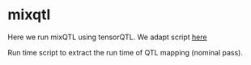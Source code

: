 # mixqtl

Here we run mixQTL using tensorQTL.
We adapt script [here](https://github.com/liangyy/mixqtl-pipeline/blob/dev/misc_scripts/prepare_data_for_py_mixqtl_runs/run_mixqtl.sh)

Run time script to extract the run time of QTL mapping (nominal pass).

